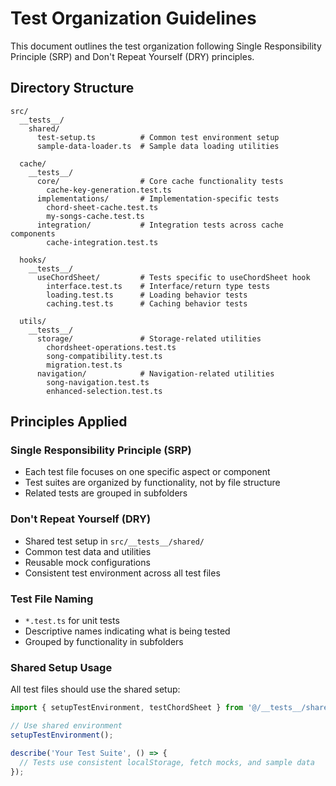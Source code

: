 # Test Organization Guidelines

This document outlines the test organization following Single Responsibility Principle (SRP) and Don't Repeat Yourself (DRY) principles.

## Directory Structure

```
src/
  __tests__/
    shared/
      test-setup.ts          # Common test environment setup
      sample-data-loader.ts  # Sample data loading utilities
      
  cache/
    __tests__/
      core/                  # Core cache functionality tests
        cache-key-generation.test.ts
      implementations/       # Implementation-specific tests
        chord-sheet-cache.test.ts
        my-songs-cache.test.ts
      integration/           # Integration tests across cache components
        cache-integration.test.ts
        
  hooks/
    __tests__/
      useChordSheet/         # Tests specific to useChordSheet hook
        interface.test.ts    # Interface/return type tests
        loading.test.ts      # Loading behavior tests
        caching.test.ts      # Caching behavior tests
        
  utils/
    __tests__/
      storage/               # Storage-related utilities
        chordsheet-operations.test.ts
        song-compatibility.test.ts
        migration.test.ts
      navigation/            # Navigation-related utilities
        song-navigation.test.ts
        enhanced-selection.test.ts
```

## Principles Applied

### Single Responsibility Principle (SRP)
- Each test file focuses on one specific aspect or component
- Test suites are organized by functionality, not by file structure
- Related tests are grouped in subfolders

### Don't Repeat Yourself (DRY)
- Shared test setup in `src/__tests__/shared/`
- Common test data and utilities
- Reusable mock configurations
- Consistent test environment across all test files

### Test File Naming
- `*.test.ts` for unit tests
- Descriptive names indicating what is being tested
- Grouped by functionality in subfolders

### Shared Setup Usage
All test files should use the shared setup:

```typescript
import { setupTestEnvironment, testChordSheet } from '@/__tests__/shared/test-setup';

// Use shared environment
setupTestEnvironment();

describe('Your Test Suite', () => {
  // Tests use consistent localStorage, fetch mocks, and sample data
});
```
